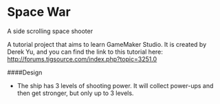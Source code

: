 Space War
=========

A side scrolling space shooter

A tutorial project that aims to learn GameMaker Studio. It is created by Derek Yu, and you can find the link to
this tutorial here: http://forums.tigsource.com/index.php?topic=3251.0

####Design

* The ship has 3 levels of shooting power. It will collect power-ups and then get stronger, but only up to 3 levels.

